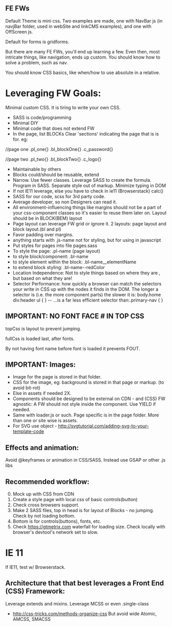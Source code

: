 
## FE FWs

Default Theme is mini css. Two examples are made, one with NavBar js (in navjBar folder, used in webSite and linkCMS examples), and one with OffScreen js.

Default for forms is gridforms.

But there are many FE FWs, you'll end up learning a few. Even then, most intricate things, like navigation, ends up custom. You should know how to solve a problem, such as nav.

You should know CSS basics, like when/how to use absolute in a relative.

# Leveraging FW Goals:

Minimal custom CSS. It is tiring to write your own CSS.

- SASS is code/programming
- Minimal DIY
- Minimal code that does not extend FW
- In the page, list BLOCKs
Clear 'sections' indicating the page that is is for. eg:

//page one
.pl_one{}
.bl_blockOne{}
.c_password{}

//page two
.pl_two{}
.bl_blockTwo{}
.c_logo{}

- Maintainable by others
- Blocks could/should be reusable, extend
- Narrow. Use fewer classes. Leverage SASS to create the formula. Program in SASS. Separate style out of markup. Minimize typing in DOM
- If not IE11 leverage, else you  have to check in ie11 (Browserstack) calc() 
- SASS for our code, scss for 3rd party code.
- Average developer, so non Designers can read it.
- All environment-influencing things like margins should not be a part of your css-component classes so it's easier to reuse them later on. Layout should be in BLOCK(BEM) layout
- Page layout can leverage FW grid or ignore it.  2 layouts: page layout and block layout.(bl and pl)
- Favor padding over margins.
- anything starts with .js-name not for styling, but for using in javascript
- Put styles for pages into file pages.sass
- To style the page: .pl-name (page layout)
- to style block/component: .bl-name
- to style element within the block: .bl-name__elementName
- to extend block styling: .bl-name--redColor
- Location Independence: Not to style things based on where they are , but based on what they are!
- Selector Performance: how quickly a browser can match the selectors your write in CSS up with the nodes it finds in the DOM. The longer a selector is (i.e. the more component parts) the slower it is:
	body.home div.header ul { } -- …is a far less efficient selector than:.primary-nav { }

## IMPORTANT: NO FONT FACE # IN TOP CSS

topCss is layout to prevent jumping.

fullCss is loaded last, after fonts.

By not having font name before font is loaded it prevents FOUT.

## IMPORTANT: Images:
- Image for the page is stored in that folder.
- CSS for the image, eg: background is stored in that page or markup. (to avoid bit-rot)
- Else in assets if needed 2X. 
- Components should be designed to be external on CDN - and (CSS) FW agnostic: A FW should not style inside the component. Use YIELD if needed.
- Same with loader.js or such. Page specific is in the page folder. More than one or site wise is assets.
- For SVG use object - http://svgtutorial.com/adding-svg-to-your-template-code

## Effects and animation:
Avoid @keyframes or animation in CSS/SASS. Instead use GSAP or other .js libs


## Recommended workflow:
0. Mock up with CSS from CDN
1. Create a style page with local css of basic controls(button)
2. Check cross browsers support.
2. Make 2 SASS files, top in head is for layout of Blocks - no jumping. Check by not loading bottom.
3. Bottom is for controls(buttons), fonts, etc. 
4. Check https://gtmetrix.com waterfall for loading size. Check locally with browser's devtool's network set to slow.

# IE 11
If IE11, test w/ Browserstack.

## Architecture that that best leverages a Front End (CSS) Framework:

Leverage extends and mixins.
Leverage MCSS or even .single-class
- http://css-tricks.com/methods-organize-css
But avoid wide Atomic, AMCSS, SMACSS



